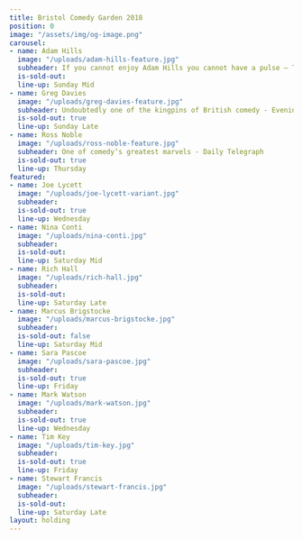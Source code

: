 ```yaml
---
title: Bristol Comedy Garden 2018
position: 0
image: "/assets/img/og-image.png"
carousel:
- name: Adam Hills
  image: "/uploads/adam-hills-feature.jpg"
  subheader: If you cannot enjoy Adam Hills you cannot have a pulse — The Scotsman
  is-sold-out: 
  line-up: Sunday Mid
- name: Greg Davies
  image: "/uploads/greg-davies-feature.jpg"
  subheader: Undoubtedly one of the kingpins of British comedy - Evening Standard
  is-sold-out: true
  line-up: Sunday Late
- name: Ross Noble
  image: "/uploads/ross-noble-feature.jpg"
  subheader: One of comedy’s greatest marvels - Daily Telegraph
  is-sold-out: true
  line-up: Thursday
featured:
- name: Joe Lycett
  image: "/uploads/joe-lycett-variant.jpg"
  subheader: 
  is-sold-out: true
  line-up: Wednesday
- name: Nina Conti
  image: "/uploads/nina-conti.jpg"
  subheader: 
  is-sold-out: 
  line-up: Saturday Mid
- name: Rich Hall
  image: "/uploads/rich-hall.jpg"
  subheader: 
  is-sold-out: 
  line-up: Saturday Late
- name: Marcus Brigstocke
  image: "/uploads/marcus-brigstocke.jpg"
  subheader: 
  is-sold-out: false
  line-up: Saturday Mid
- name: Sara Pascoe
  image: "/uploads/sara-pascoe.jpg"
  subheader: 
  is-sold-out: true
  line-up: Friday
- name: Mark Watson
  image: "/uploads/mark-watson.jpg"
  subheader: 
  is-sold-out: true
  line-up: Wednesday
- name: Tim Key
  image: "/uploads/tim-key.jpg"
  subheader: 
  is-sold-out: true
  line-up: Friday
- name: Stewart Francis
  image: "/uploads/stewart-francis.jpg"
  subheader: 
  is-sold-out: 
  line-up: Saturday Late
layout: holding
---
```


